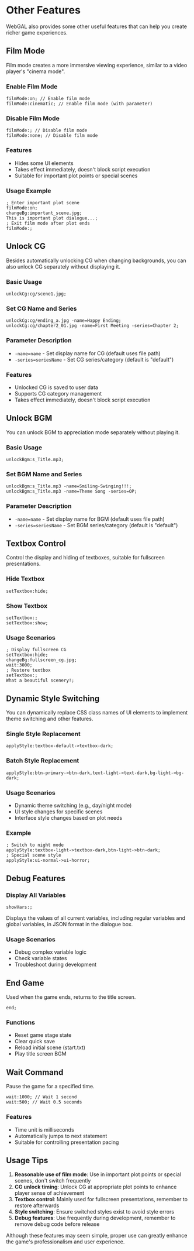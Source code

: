 # Other Features

WebGAL also provides some other useful features that can help you create richer game experiences.

## Film Mode

Film mode creates a more immersive viewing experience, similar to a video player's "cinema mode".

### Enable Film Mode

``` ws
filmMode:on; // Enable film mode
filmMode:cinematic; // Enable film mode (with parameter)
```

### Disable Film Mode

``` ws
filmMode:; // Disable film mode
filmMode:none; // Disable film mode
```

### Features

- Hides some UI elements
- Takes effect immediately, doesn't block script execution
- Suitable for important plot points or special scenes

### Usage Example

``` ws
; Enter important plot scene
filmMode:on;
changeBg:important_scene.jpg;
This is important plot dialogue...;
; Exit film mode after plot ends
filmMode:;
```

## Unlock CG

Besides automatically unlocking CG when changing backgrounds, you can also unlock CG separately without displaying it.

### Basic Usage

``` ws
unlockCg:cg/scene1.jpg;
```

### Set CG Name and Series

``` ws
unlockCg:cg/ending_a.jpg -name=Happy Ending;
unlockCg:cg/chapter2_01.jpg -name=First Meeting -series=Chapter 2;
```

### Parameter Description

- `-name=name` - Set display name for CG (default uses file path)
- `-series=seriesName` - Set CG series/category (default is "default")

### Features

- Unlocked CG is saved to user data
- Supports CG category management
- Takes effect immediately, doesn't block script execution

## Unlock BGM

You can unlock BGM to appreciation mode separately without playing it.

### Basic Usage

``` ws
unlockBgm:s_Title.mp3;
```

### Set BGM Name and Series

``` ws
unlockBgm:s_Title.mp3 -name=Smiling-Swinging!!!;
unlockBgm:s_Title.mp3 -name=Theme Song -series=OP;
```

### Parameter Description

- `-name=name` - Set display name for BGM (default uses file path)
- `-series=seriesName` - Set BGM series/category (default is "default")

## Textbox Control

Control the display and hiding of textboxes, suitable for fullscreen presentations.

### Hide Textbox

``` ws
setTextbox:hide;
```

### Show Textbox

``` ws
setTextbox:;
setTextbox:show;
```

### Usage Scenarios

``` ws
; Display fullscreen CG
setTextbox:hide;
changeBg:fullscreen_cg.jpg;
wait:3000;
; Restore textbox
setTextbox:;
What a beautiful scenery!;
```

## Dynamic Style Switching

You can dynamically replace CSS class names of UI elements to implement theme switching and other features.

### Single Style Replacement

``` ws
applyStyle:textbox-default->textbox-dark;
```

### Batch Style Replacement

``` ws
applyStyle:btn-primary->btn-dark,text-light->text-dark,bg-light->bg-dark;
```

### Usage Scenarios

- Dynamic theme switching (e.g., day/night mode)
- UI style changes for specific scenes
- Interface style changes based on plot needs

### Example

``` ws
; Switch to night mode
applyStyle:textbox-light->textbox-dark,btn-light->btn-dark;
; Special scene style
applyStyle:ui-normal->ui-horror;
```

## Debug Features

### Display All Variables

``` ws
showVars:;
```

Displays the values of all current variables, including regular variables and global variables, in JSON format in the dialogue box.

### Usage Scenarios

- Debug complex variable logic
- Check variable states
- Troubleshoot during development

## End Game

Used when the game ends, returns to the title screen.

``` ws
end;
```

### Functions

- Reset game stage state
- Clear quick save
- Reload initial scene (start.txt)
- Play title screen BGM

## Wait Command

Pause the game for a specified time.

``` ws
wait:1000; // Wait 1 second
wait:500; // Wait 0.5 seconds
```

### Features

- Time unit is milliseconds
- Automatically jumps to next statement
- Suitable for controlling presentation pacing

## Usage Tips

1. **Reasonable use of film mode**: Use in important plot points or special scenes, don't switch frequently
2. **CG unlock timing**: Unlock CG at appropriate plot points to enhance player sense of achievement
3. **Textbox control**: Mainly used for fullscreen presentations, remember to restore afterwards
4. **Style switching**: Ensure switched styles exist to avoid style errors
5. **Debug features**: Use frequently during development, remember to remove debug code before release

Although these features may seem simple, proper use can greatly enhance the game's professionalism and user experience.